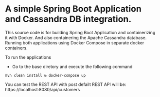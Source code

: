 # A simple Spring Boot Application and Cassandra DB integration.

This source code is for building Spring Boot Application and containerizing it with Docker.
And also containering the Apache Cassandra database. Running both applications using Docker Compose in separate docker containers.

To run the applications

- Go to the base diretory and execute the following command
```
mvn clean install & docker-compose up
```

You can test the REST API with post 
defailt REST API will be: https://localhost:8080/api/customers
